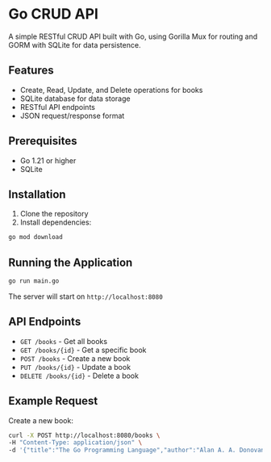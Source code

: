 # Go CRUD API

A simple RESTful CRUD API built with Go, using Gorilla Mux for routing and GORM with SQLite for data persistence.

## Features

- Create, Read, Update, and Delete operations for books
- SQLite database for data storage
- RESTful API endpoints
- JSON request/response format

## Prerequisites

- Go 1.21 or higher
- SQLite

## Installation

1. Clone the repository
2. Install dependencies:
```bash
go mod download
```

## Running the Application

```bash
go run main.go
```

The server will start on `http://localhost:8080`

## API Endpoints

- `GET /books` - Get all books
- `GET /books/{id}` - Get a specific book
- `POST /books` - Create a new book
- `PUT /books/{id}` - Update a book
- `DELETE /books/{id}` - Delete a book

## Example Request

Create a new book:
```bash
curl -X POST http://localhost:8080/books \
-H "Content-Type: application/json" \
-d '{"title":"The Go Programming Language","author":"Alan A. A. Donovan","isbn":"978-0134190440"}'
```
